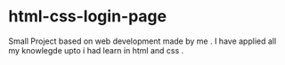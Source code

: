 # html-css-login-page
Small Project based on web development made by me . I have applied all my knowlegde upto i had learn in html and css .
